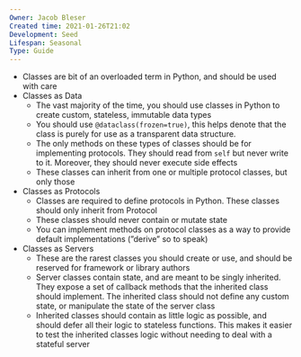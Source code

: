 ```yaml
---
Owner: Jacob Bleser
Created time: 2021-01-26T21:02
Development: Seed
Lifespan: Seasonal
Type: Guide
---
```

- Classes are bit of an overloaded term in Python, and should be used with care
- Classes as Data
    - The vast majority of the time, you should use classes in Python to create custom, stateless, immutable data types
    - You should use `@dataclass(frozen=true)`, this helps denote that the class is purely for use as a transparent data structure.
    - The only methods on these types of classes should be for implementing protocols. They should read from `self` but never write to it. Moreover, they should never execute side effects
    - These classes can inherit from one or multiple protocol classes, but only those
- Classes as Protocols
    - Classes are required to define protocols in Python. These classes should only inherit from Protocol
    - These classes should never contain or mutate state
    - You can implement methods on protocol classes as a way to provide default implementations (”derive” so to speak)
- Classes as Servers
    - These are the rarest classes you should create or use, and should be reserved for framework or library authors
    - Server classes contain state, and are meant to be singly inherited. They expose a set of callback methods that the inherited class should implement. The inherited class should not define any custom state, or manipulate the state of the server class
    - Inherited classes should contain as little logic as possible, and should defer all their logic to stateless functions. This makes it easier to test the inherited classes logic without needing to deal with a stateful server